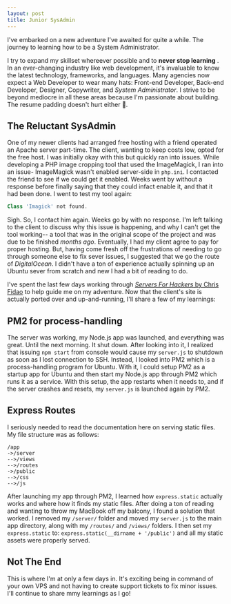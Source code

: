 ```yaml
---
layout: post
title: Junior SysAdmin
---
```


I've embarked on a new adventure I've awaited for quite a while. The journey to learning how to be a System Administrator.

I try to expand my skillset whereever possible and to **never stop learning** . In an ever-changing industry like web development, it's invaluable to know the latest technology, frameworks, and languages. Many agencies now expect a Web Developer to wear many hats: Front-end Developer, Back-end Developer, Designer, Copywriter, and *System Administrator*. I strive to be beyond mediocre in all these areas because I'm passionate about building. The resume padding doesn't hurt either 🤗.

## The Reluctant SysAdmin

One of my newer clients had arranged free hosting with a friend operated an Apache server part-time. The client, wanting to keep costs low, opted for the free host. I was initially okay with this but quickly ran into issues. While developing a PHP image cropping tool that used the ImageMagick, I ran into an issue- ImageMagick wasn't enabled server-side in `php.ini`. I contacted the friend to see if we could get it enabled. Weeks went by without a response before finally saying that they could infact enable it, and that it had been done. I went to test my tool again:

```php
Class 'Imagick' not found.
```

Sigh. So, I contact him again. Weeks go by with no response. I'm left talking to the client to discuss why this issue is happening, and why I can't get the tool working-- a tool that was in the original scope of the project and was due to be finished *months ago*. Eventually, I had my client agree to pay for proper hosting. But, having come fresh off the frustrations of needing to go through someone else to fix sever issues, I suggested that we go the route of *DigitalOcean*. I didn't have a ton of experience actually spinning up an Ubuntu sever from scratch and new I had a bit of reading to do.

I've spent the last few days working through [*Servers For Hackers* by Chris Fidao](https://book.serversforhackers.com/) to help guide me on my adventure. Now that the client's site is actually ported over and up-and-running, I'll share a few of my learnings:

## PM2 for process-handling

The server was working, my Node.js app was launched, and everything was great. Until the next morning. It shut down. After looking into it, I realized that issuing `npm start` from console would cause my `server.js` to shutdown as soon as I lost connection to SSH. Instead, I looked into PM2 which is a process-handling program for Ubuntu. With it, I could setup PM2 as a startup app for Ubuntu and then start my Node.js app through PM2 which runs it as a service. With this setup, the app restarts when it needs to, and if the server crashes and resets, my `server.js` is launched again by PM2.

## Express Routes

I seriously needed to read the documentation here on serving static files. My file structure was as follows:

```
/app
->/server
-->/views
-->/routes
->/public
-->/css
-->/js
```

After launching my app through PM2, I learned how `express.static` actually works and where how it finds my static files. After doing a ton of reading and wanting to throw my MacBook off my balcony, I found a solution that worked. I removed my `/server/` folder and moved my `server.js` to the main app directory, along with my `/routes/` and `/views/` folders. I then set my `express.static` to: `express.static(__dirname + '/public')` and all my static assets were properly served.

## Not The End

This is where I'm at only a few days in. It's exciting being in command of your own VPS and not having to create support tickets to fix minor issues. I'll continue to share mmy learnings as I go!



